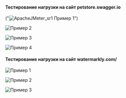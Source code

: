 #### Тестирование нагрузки на сайт petstore.swagger.io
("![ApacheJMeter_sr1](https://github.com/user-attachments/assets/0b9a038a-8ab8-4d70-b78e-d03e4b8e4a56)
Пример 1")

![Пример 2](ApacheJMeter_sr2.png "Пример 2")

![Пример 3](ApacheJMeter_sr3.png "Пример 3")

![Пример 4](ApacheJMeter_sr4.png "Пример 4")

#### Тестирование нагрузки на сайт watermarkly.com/
![Пример 1](ApacheJMeter_sr1_1.png "Пример 1")

![Пример 2](ApacheJMeter_sr1_2.png "Пример 2")

![Пример 3](ApacheJMeter_sr1_3.png "Пример 3")
